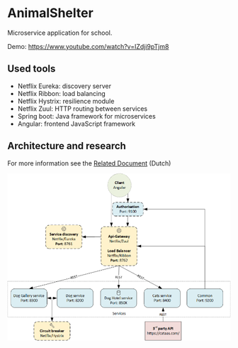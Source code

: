# AnimalShelter
Microservice application for school.

Demo: https://www.youtube.com/watch?v=IZdji9pTjm8

## Used tools
-	Netflix Eureka: discovery server
-	Netflix Ribbon: load balancing
-	Netflix Hystrix: resilience module
-	Netflix Zuul: HTTP routing between services
-	Spring boot: Java framework for microservices
-	Angular: frontend JavaScript framework

## Architecture and research
For more information see the [Related Document](https://github.com/Semperdecus/AnimalShelter/blob/master/docs/document.docx) (Dutch)

![overview](https://github.com/Semperdecus/AnimalShelter/blob/master/docs/architecture.png)
